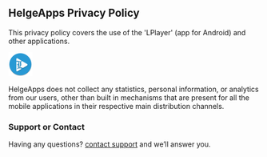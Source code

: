 ## HelgeApps Privacy Policy

This privacy policy covers the use of the 'LPlayer' (app for Android) and other applications.

<img src="ic_launcher.png" alt="LPlayer" class="inline"/>

HelgeApps does not collect any statistics, personal information, or analytics from our users, other than built in mechanisms that are present for all the mobile applications in their respective main distribution channels.

### Support or Contact

Having any questions? [contact support](mailto://8helge8@gmail.com) and we’ll answer you.
